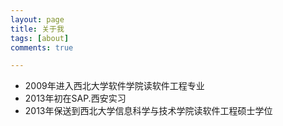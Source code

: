 ```yaml
---
layout: page
title: 关于我
tags: [about]
comments: true

---
```


* 2009年进入西北大学软件学院读软件工程专业
* 2013年初在SAP.西安实习 
* 2013年保送到西北大学信息科学与技术学院读软件工程硕士学位